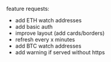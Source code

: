 feature requests:

- add ETH watch addresses
- add basic auth
- improve layout (add cards/borders)
- refresh every x minutes
- add BTC watch addresses
- add warning if served without https
